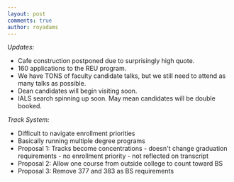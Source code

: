 ```yaml
---
layout: post
comments: true
author: royadams
---
```


*Updates:*

- Cafe construction postponed due to surprisingly high quote.
- 160 applications to the REU program.
- We have TONS of faculty candidate talks, but we still need to attend as many talks as possible.
- Dean candidates will begin visiting soon.
- IALS search spinning up soon. May mean candidates will be double booked.

*Track System:*

- Difficult to navigate enrollment priorities
- Basically running multiple degree programs
- Proposal 1: Tracks become concentrations
      - doesn't change graduation requirements
      - no enrollment priority
      - not reflected on transcript
- Proposal 2: Allow one course from outside college to count toward BS
- Proposal 3: Remove 377 and 383 as BS requirements

